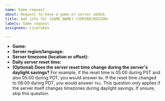 ```yaml
---
name: Game request
about: Request to have a game or server added.
title: Add info for [GAME_NAME] (SERVER/REGION)
labels: Game request
assignees: cicerakes

---
```


- **Game:**
- **Server region/language:**
- **Server timezone (location or offset):**
- **Daily server reset time:**
- **(Optional) Does the server reset time change during the server's daylight savings?** For example, if the reset time is 05:00 during PST and also 05:00 during PDT, you would answer `No`. If the reset time changed to 06:00 during PDT, you would answer `Yes`. This question only applies if the server itself changes timezones during daylight savings. If unsure, skip this question.
